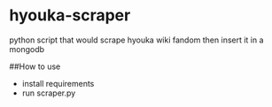 # hyouka-scraper
python script that would scrape hyouka wiki fandom then insert it in a mongodb

##How to use
- install requirements
- run scraper.py
